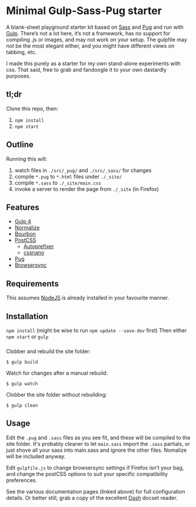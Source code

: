 Minimal Gulp-Sass-Pug starter
==============================================================

A blank-sheet playground starter kit based on [Sass](http://sass-lang.com) and [Pug](https://pugjs.org/) and run with [Gulp](https://gulpjs.com). There’s not a lot here, it’s not a framework, has no support for compiling .js or images, and may not work on your setup. The gulpfile may not be the most elegant either, and you might have different views on tabbing, etc.

I made this purely as a starter for my own stand-alone experiments with css. That said, free to grab and fandoogle it to your own dastardly purposes.


## tl;dr

Clone this repo, then:
1. `npm install`
2. `npm start`

## Outline

Running this will:
1. watch files in `./src/_pug/` and `./src/_sass/` for changes
1. compile `*.pug` to `*.html` files under `./_site/`
1. compile `*.sass` to `./_site/main.css`
1. invoke a server to render the page from `./_site` (in Firefox)

## Features

- [Gulp 4](https://gulpjs.com)
- [Normalize](https://necolas.github.io/normalize.css/)
- [Bourbon](https://www.bourbon.io)
- [PostCSS](https://postcss.org)
	- [Autoprefixer](https://github.com/postcss/autoprefixer)
	- [cssnano](https://cssnano.co)
- [Pug](https://pugjs.org/)
- [Browsersync](https://www.browsersync.io)

## Requirements

This assumes [NodeJS](https://nodejs.org/) is already installed in your favourite manner.

## Installation

`npm install` (might be wise to run `npm update --save-dev` first)
Then either `npm start` or `gulp`

###

Clobber and rebuild the site folder:

```
$ gulp build
```

Watch for changes after a manual rebuild:

```
$ gulp watch
```

Clobber the site folder without rebuilding:
```
$ gulp clean
```

## Usage
Edit the `.pug` and `.sass` files as you see fit, and these will be compiled to the site folder. It's probably cleaner to let `main.sass` import the `.sass` partials, or just shove all your sass into main.sass and ignore the other files. Nomalize will be included anyway.

Edit `gulpfile.js` to change browsersync settings if Firefox isn’t your bag, and change the postCSS options to suit your specific compatibility preferences.

See the various documentation pages (linked above) for full configuration details. Or better still, grab a copy of the excellent [Dash](https://kapeli.com/dash) docset reader.